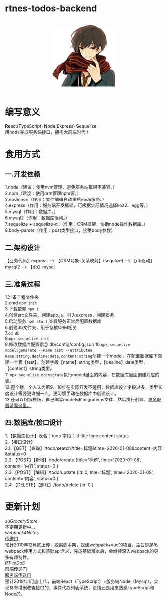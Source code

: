 rtnes-todos-backend
==============
<p align="center">
  <br>
  <img width="200" src="./src/assets/pcxu.JPG" alt="pcxu logo">
  <br>
  <br>
</p>  
  
# 编写意义  
**R**eact(**T**ypeScript) **N**ode(*E*xpress) **S**equelize  
用node完成服务端接口，拥抱大前端时代！  

# 食用方式  

## 一.开发依赖 ##
1.node（建议：使用nvm管理，避免服务端框架不兼容。）  
2.npm（建议：使用nrm管理npm源。）  
3.nodemon（作用：文件编辑自动重启node服务。）  
4.express（作用：服务端开发框架，可根据实际情况选择koa2、egg等。）  
5.mysql（作用：数据库。）  
6.mysql2（作用：数据库驱动。）  
7.sequelize + sequelize-cli（作用：ORM框架，协助node操作数据库。）  
8.body-parser（作用：post类型接口，接受body参数）  

## 二.架构设计 ##  
【业务代码】express --> 【ORM对象-关系映射】(sequlize) --> 【db驱动】mysql2 --> 【db】mysql  

## 三.准备过程 ##  
1.准备工程文件夹  
2.cmd `npm init`  
3.下载依赖 `npm i`  
4.创建src文件夹，创建app.js，引入express，创建服务  
5.启动服务 `npm start`,查看服务正常后配置数据库  
6.创建db文件夹，用于存放ORM相关  
7.`cd db`  
8.`npx sequelize init`  
9.修改数据库配置信息 db/config/config.json
10.`npx sequelize model:generate --name test --attributes name:string,dealine:date,content:string`创建一个model，在配置数据库下面建一个表【test】，创建字段【name】string类型，【dealine】date类型，【content】string类型。  
11.`npx sequelize db:migrate`执行model里面的内容，在数据库里面创建对应的表。  
12.歪个楼，个人认为第9、10步在实际开发不适用，数据库设计字段过多，类型长度设计需要更详细一点，更习惯手动在数据库中创建设计。  
13.还可以根据模板，自己编写models和migrations文件，然后执行创建，[更多配置请看这里。](https://segmentfault.com/a/1190000019760817)

## 四.数据库/接口设计 ##  
1.【数据库设计】表名：todo 字段：id title time content status  
2.【接口设计】  
2.1.【GET】【查询】/todo/search?title=标题&time=2020-01-08&content=内容&status=0  
2.2.【POST】【新增】/todo/create {title='标题', time='2020-01-08', content='内容', status=0 }  
2.3.【POST】【编辑】/todo/update {id: 0, title='标题', time='2020-01-08', content='内容', status=0 }  
2.4.【DELETE】【删除】/todo/delete {id: 0 }  

# 更新计划  
*xuGroceryStore*  
不定期更新中...  
*webpack4Notes*  
[传送门](https://github.com/pcxu/webpack4Notes)  
预计2019年12月底上传，脱离脚手架，搭建webpack+vue的项目，主旨是熟悉webpack使用方式和基础api含义，完成基础版本后，会继续深入webpack的更多有趣特性。  
*RT-toDoS*  
[前端传送门](https://github.com/pcxu/RTNES-toDos-frontEnd)  
[服务端传送门](https://github.com/pcxu/RTNES-toDos-backEnd)  
预计2019年1月底上传，前端React（TypeScript）+服务端Node（Mysql），实现具有增删改查接口的，事件代办列表系统，没错还是用来熟悉TypeScript和Node的。